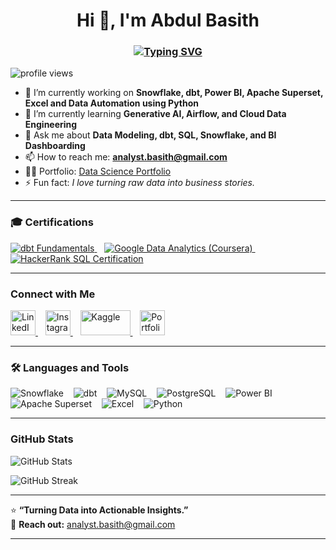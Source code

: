 <h1 align="center">Hi 👋, I'm Abdul Basith</h1>
<h3 align="center">
  <a href="https://git.io/typing-svg">
    <img src="https://readme-typing-svg.herokuapp.com?font=Fira+Code&weight=500&size=22&duration=2000&pause=1000&color=0E75B6&center=true&vCenter=true&width=550&lines=Data+%26+Analytics+Engineer;BI+Developer;Data+Analyst;Analytics+Engineer;SQL+%26+dbt+Specialist;Data+Visualization+Expert" alt="Typing SVG" />
  </a>
</h3>

<p align="left">
  <img src="https://komarev.com/ghpvc/?username=basith113&label=Profile%20views&color=0e75b6&style=flat" alt="profile views"/>
</p>
  

- 🔭 I’m currently working on **Snowflake, dbt, Power BI, Apache Superset, Excel and Data Automation using Python**  
- 🌱 I’m currently learning **Generative AI, Airflow, and Cloud Data Engineering**  
- 💬 Ask me about **Data Modeling, dbt, SQL, Snowflake, and BI Dashboarding**  
- 📫 How to reach me: **analyst.basith@gmail.com**  
- 🧑‍💼 Portfolio: [Data Science Portfolio](https://www.datascienceportfol.io/abdulbasith)  
- ⚡ Fun fact: *I love turning raw data into business stories.*

---

### 🎓 Certifications  

<p align="left">

  <a href="https://credentials.getdbt.com/e69f296a-2fe2-4f2b-b483-c254950f39c2" target="_blank">
    <img src="https://img.shields.io/badge/dbt%20Fundamentals-FF694B?style=for-the-badge&logo=dbt&logoColor=white" alt="dbt Fundamentals"/>
  </a>
  &nbsp;&nbsp;

  <a href="https://www.coursera.org/account/accomplishments/verify/3V846V99EHGV" target="_blank">
    <img src="https://img.shields.io/badge/Google%20Data%20Analytics-4285F4?style=for-the-badge&logo=coursera&logoColor=white" alt="Google Data Analytics (Coursera)"/>
  </a>
  &nbsp;&nbsp;

  <a href="https://www.hackerrank.com/certificates/b178b18592d0" target="_blank">
    <img src="https://img.shields.io/badge/SQL%20(HackerRank)-2EC866?style=for-the-badge&logo=hackerrank&logoColor=white" alt="HackerRank SQL Certification"/>
  </a>

</p>


---

###  Connect with Me  

<p align="left">
  <a href="https://www.linkedin.com/in/basith113/" target="_blank">
    <img src="https://cdn.jsdelivr.net/gh/devicons/devicon/icons/linkedin/linkedin-original.svg" alt="LinkedIn" width="40" height="40"/>
  </a>
  &nbsp;&nbsp;
  <a href="https://www.instagram.com/its.basith" target="_blank">
    <img src="https://upload.wikimedia.org/wikipedia/commons/a/a5/Instagram_icon.png" alt="Instagram" width="40" height="40"/>
  </a>
  &nbsp;&nbsp;
  <a href="https://www.kaggle.com/basith113113" target="_blank">
    <img src="https://upload.wikimedia.org/wikipedia/commons/7/7c/Kaggle_logo.png" alt="Kaggle" width="80" height="40"/>
  </a>
  &nbsp;&nbsp;
  <a href="https://www.datascienceportfol.io/abdulbasith" target="_blank">
    <img src="https://img.icons8.com/color/512/domain.png" alt="Portfolio" width="40" height="40"/>
  </a>
</p>

---
### 🛠️ Languages and Tools  

<p align="left">

  <img src="https://img.shields.io/badge/Snowflake-29B5E8?style=for-the-badge&logo=snowflake&logoColor=white" alt="Snowflake"/>
  &nbsp;&nbsp;

  <img src="https://img.shields.io/badge/dbt-FF694B?style=for-the-badge&logo=dbt&logoColor=white" alt="dbt"/>
  &nbsp;&nbsp;

  <img src="https://img.shields.io/badge/MySQL-005C84?style=for-the-badge&logo=mysql&logoColor=white" alt="MySQL"/>
  &nbsp;&nbsp;

  <img src="https://img.shields.io/badge/PostgreSQL-336791?style=for-the-badge&logo=postgresql&logoColor=white" alt="PostgreSQL"/>
  &nbsp;&nbsp;

  <img src="https://img.shields.io/badge/Power%20BI-F2C811?style=for-the-badge&logo=powerbi&logoColor=black" alt="Power BI"/>
  &nbsp;&nbsp;

  <img src="https://img.shields.io/badge/Apache%20Superset-1E5B9E?style=for-the-badge&logo=apache&logoColor=white" alt="Apache Superset"/>
  &nbsp;&nbsp;

  <img src="https://img.shields.io/badge/Excel-217346?style=for-the-badge&logo=microsoft-excel&logoColor=white" alt="Excel"/>
  &nbsp;&nbsp;

  <img src="https://img.shields.io/badge/Python-3776AB?style=for-the-badge&logo=python&logoColor=white" alt="Python"/>

</p>



---

###  GitHub Stats  

<p align="left">
  <img src="https://github-readme-stats.vercel.app/api?username=basith113&show_icons=true&theme=default&hide_border=true" alt="GitHub Stats"/>
</p>

<p align="left">
  <img src="https://streak-stats.vercel.app?user=basith113&theme=default&hide_border=true" alt="GitHub Streak"/>
</p>



---

⭐ **“Turning Data into Actionable Insights.”**  
📧 **Reach out:** [analyst.basith@gmail.com](mailto:analyst.basith@gmail.com)

---
